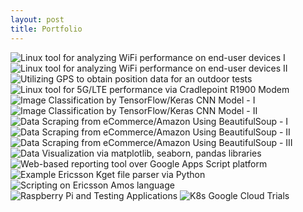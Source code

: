 ```yaml
---
layout: post
title: Portfolio
---
```


<div id="image-container">
  <img class="image" src="https://raw.githubusercontent.com/emirkulusoy/emirkulusoy.github.io/main/_posts/_images/_page1.png" alt="Linux tool for analyzing WiFi performance on end-user devices I">
  <img class="image" src="https://raw.githubusercontent.com/emirkulusoy/emirkulusoy.github.io/main/_posts/_images/_page2.png" alt="Linux tool for analyzing WiFi performance on end-user devices II">
  <img class="image" src="https://raw.githubusercontent.com/emirkulusoy/emirkulusoy.github.io/main/_posts/_images/_page3.png" alt="Utilizing GPS to obtain position data for an outdoor tests">
  <img class="image" src="https://raw.githubusercontent.com/emirkulusoy/emirkulusoy.github.io/main/_posts/_images/_page4.png" alt="Linux tool for 5G/LTE performance via Cradlepoint R1900 Modem">
  <img class="image" src="https://raw.githubusercontent.com/emirkulusoy/emirkulusoy.github.io/main/_posts/_images/_page5.png" alt="Image Classification by TensorFlow/Keras CNN Model - I">
  <img class="image" src="https://raw.githubusercontent.com/emirkulusoy/emirkulusoy.github.io/main/_posts/_images/_page6.png" alt="Image Classification by TensorFlow/Keras CNN Model - II">
  <img class="image" src="https://raw.githubusercontent.com/emirkulusoy/emirkulusoy.github.io/main/_posts/_images/_page7.png" alt="Data Scraping from eCommerce/Amazon Using BeautifulSoup - I">
  <img class="image" src="https://raw.githubusercontent.com/emirkulusoy/emirkulusoy.github.io/main/_posts/_images/_page8.png" alt="Data Scraping from eCommerce/Amazon Using BeautifulSoup - II">
  <img class="image" src="https://raw.githubusercontent.com/emirkulusoy/emirkulusoy.github.io/main/_posts/_images/_page9.png" alt="Data Scraping from eCommerce/Amazon Using BeautifulSoup - III">
  <img class="image" src="https://raw.githubusercontent.com/emirkulusoy/emirkulusoy.github.io/main/_posts/_images/_page10.png" alt="Data Visualization via matplotlib, seaborn, pandas libraries">
  <img class="image" src="https://raw.githubusercontent.com/emirkulusoy/emirkulusoy.github.io/main/_posts/_images/_page11.png" alt="Web-based reporting tool over Google Apps Script platform">
  <img class="image" src="https://raw.githubusercontent.com/emirkulusoy/emirkulusoy.github.io/main/_posts/_images/_page12.png" alt="Example Ericsson Kget file parser via Python">
  <img class="image" src="https://raw.githubusercontent.com/emirkulusoy/emirkulusoy.github.io/main/_posts/_images/_page13.png" alt="Scripting on Ericsson Amos language">
  <img class="image" src="https://raw.githubusercontent.com/emirkulusoy/emirkulusoy.github.io/main/_posts/_images/_page14.png" alt="Raspberry Pi and Testing Applications">
  <img class="image" src="https://raw.githubusercontent.com/emirkulusoy/emirkulusoy.github.io/main/_posts/_images/_page15.png" alt="K8s Google Cloud Trials ">
  <!-- Add more images as needed -->
</div>

<script src="portfolio.js"></script>
